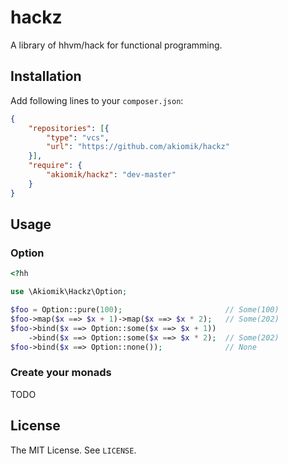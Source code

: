 hackz
=====

A library of hhvm/hack for functional programming.

## Installation

Add following lines to your `composer.json`:

```json
{
    "repositories": [{
        "type": "vcs",
        "url": "https://github.com/akiomik/hackz"
    }],
    "require": {
        "akiomik/hackz": "dev-master"
    }
}
```

## Usage

### Option

```php
<?hh

use \Akiomik\Hackz\Option;

$foo = Option::pure(100);                       // Some(100)
$foo->map($x ==> $x + 1)->map($x ==> $x * 2);   // Some(202)
$foo->bind($x ==> Option::some($x ==> $x + 1))
    ->bind($x ==> Option::some($x ==> $x * 2);  // Some(202)
$foo->bind($x ==> Option::none());              // None
```

### Create your monads

TODO

## License

The MIT License. See `LICENSE`.
